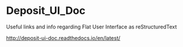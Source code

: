 # Deposit_UI_Doc
Useful links and info regarding Flat User Interface as reStructuredText 

http://deposit-ui-doc.readthedocs.io/en/latest/
